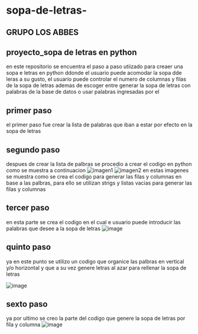 # sopa-de-letras-
 ## GRUPO LOS ABBES
 ## proyecto_sopa de letras en python
 en este repositorio se encuentra el paso a paso utiizado para creaer una sopa e letras en python ddonde el usuario puede acomodar la sopa dde leras a su gusto, el usuario puede controlar el numero de columnas y filas de la sopa de letras ademas de escoger entre generar la sopa de letras con palabras de la base de datos o usar palabras ingresadas por el
  ## primer paso
   el primer paso fue crear la lista de palabras que iban a estar por efecto en la sopa de letras 
## segundo paso
despues de crear la lista de palbras se procedio a crear el codigo en python como se muestra a continuacion
![imagen1](https://github.com/JuanBarreraz/sopa-de-letras-/assets/141855949/0b9dacf3-f3c0-461f-a541-b13f4d021b25)
![imagen2](https://github.com/JuanBarreraz/sopa-de-letras-/assets/141855949/b8c31ba1-3786-4d15-9788-683ca2dd3db3)
en estas imagenes se muestra como se crea el codigo para generar las filas y columnas en base a las palbras, para ello se utilizan strigs y listas vacias para generar las filas y columnas

 ## tercer paso
 en esta parte se crea el codigo en el cual e usuario puede introducir las palabras que desee a la sopa de letras 
 ![image](https://github.com/JuanBarreraz/sopa-de-letras-/assets/141855949/a6e91469-f89b-4126-b88e-cd7dac040b97)
 
  ## quinto paso
   ya en este punto se utilizo un codigo que organice las palbras en vertical y/o horizontal y que a su vez genere letras al azar para rellenar la sopa de letras
   
![image](https://github.com/JuanBarreraz/sopa-de-letras-/assets/141855949/36d6d96b-8b60-4834-8aa6-242c0196088c)
 ## sexto paso
 ya por ultimo se creo la parte del codigo que genere la sopa de letras por fila y columna 
 ![image](https://github.com/JuanBarreraz/sopa-de-letras-/assets/141855949/0d5db046-9b7a-4c36-8361-95a4d5ffcf12)
